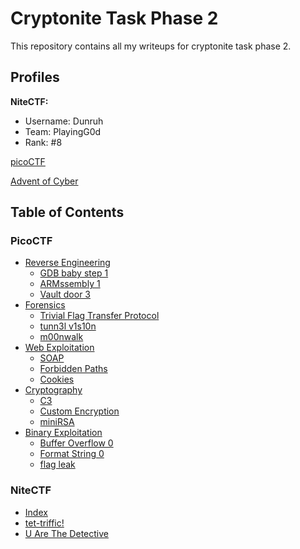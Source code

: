 # Cryptonite Task Phase 2

This repository contains all my writeups for cryptonite task phase 2.

## Profiles

**NiteCTF:**
 - Username: Dunruh
 - Team: PlayingG0d
 - Rank: #8

[picoCTF](https://play.picoctf.org/users/shakthirohanr)

[Advent of Cyber]()

## Table of Contents

  ### PicoCTF
  - [Reverse Engineering](./picoctf/Reverse_Engineering.md)
    - [GDB baby step 1](./picoctf/Reverse_Engineering.md#gdb-baby-step-1)
    - [ARMssembly 1](./picoctf/Reverse_Engineering.md#armssembly-1)
    - [Vault door 3](./picoctf/Reverse_Engineering.md#vault-door-3)
 - [Forensics](./picoctf/Forensics.md)
   - [Trivial Flag Transfer Protocol](./picoctf/Forensics.md#trivial-flag-transfer-protocol)
   - [tunn3l v1s10n](./picoctf/Forensics.md#tunn3l-v1s10n)
   - [m00nwalk](./picoctf/Forensics.md#m00nwalk)
 - [Web Exploitation](./picoctf/Web_Exploitation.md)
   - [SOAP](./picoctf/Web_Exploitation.md#soap)
   - [Forbidden Paths](./picoctf/Web_Exploitation.md#forbidden-paths)
   - [Cookies](./picoctf/Web_Exploitation.md#cookies)
 - [Cryptography](./picoctf/Cryptography.md)
   - [C3](./picoctf/Cryptography.md#c3)
   - [Custom Encryption](./picoctf/Cryptography.md#custom-encryption)
   - [miniRSA](./picoctf/Cryptography.md#minirsa)
 - [Binary Exploitation](./picoctf/Binary_Exploitation.md)
   - [Buffer Overflow 0](./picoctf/Binary_Exploitation.md#buffer-overflow-0)
   - [Format String 0](./picoctf/Binary_Exploitation.md#format-string-0)
   - [flag leak](./picoctf/Binary_Exploitation.md#flag-leak)
  
  ### NiteCTF 

  - [Index](./nitectf/README.md)
  - [tet-triffic!](./nitectf/tet-triffic.md)
  - [U Are The Detective](./nitectf/U%20Are%20The%20Detective.md)

